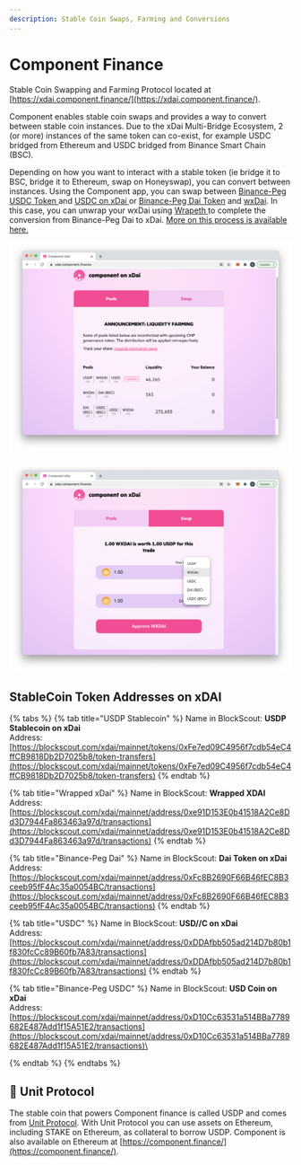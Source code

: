 ```yaml
---
description: Stable Coin Swaps, Farming and Conversions
---
```


# Component Finance

Stable Coin Swapping and Farming Protocol located at [https://xdai.component.finance/](https://xdai.component.finance/). &#x20;

Component enables stable coin swaps and provides a way to convert between stable coin instances. Due to the xDai Multi-Bridge Ecosystem, 2 (or more) instances of the same token can co-exist, for example USDC bridged from Ethereum and USDC bridged from Binance Smart Chain (BSC).

Depending on how you want to interact with a stable token (ie bridge it to BSC, bridge it to Ethereum, swap on Honeyswap), you can convert between instances. Using the Component app, you can swap between [Binance-Peg USDC Token ](https://blockscout.com/xdai/mainnet/tokens/0xD10Cc63531a514BBa7789682E487Add1f15A51E2/token-transfers)and [USDC on xDai ](https://blockscout.com/xdai/mainnet/tokens/0xDDAfbb505ad214D7b80b1f830fcCc89B60fb7A83/token-transfers)or  [Binance-Peg Dai Token](https://bscscan.com/token/0x1af3f329e8be154074d8769d1ffa4ee058b1dbc3) and [wxDai](https://blockscout.com/xdai/mainnet/tokens/0xe91D153E0b41518A2Ce8Dd3D7944Fa863463a97d/token-transfers). In this case, you can unwrap your wxDai using [Wrapeth ](https://wrapeth.com/)to complete the conversion from Binance-Peg Dai to xDai. [More on this process is available here.](../../for-users/bridges/omnibridge/binance-smart-chain-omnibridge/dai-token-on-xdai-bsc.md)

![Component Stable Coin Pools on xDai](<../../.gitbook/assets/Component Pools.png>)

![Swap between stable coin instances](../../.gitbook/assets/component-swap.png)

## StableCoin Token Addresses on xDAI

{% tabs %}
{% tab title="USDP Stablecoin" %}
Name in BlockScout: **USDP Stablecoin on xDai**\
Address: [https://blockscout.com/xdai/mainnet/tokens/0xFe7ed09C4956f7cdb54eC4ffCB9818Db2D7025b8/token-transfers](https://blockscout.com/xdai/mainnet/tokens/0xFe7ed09C4956f7cdb54eC4ffCB9818Db2D7025b8/token-transfers)
{% endtab %}

{% tab title="Wrapped xDai" %}
Name in BlockScout: **Wrapped XDAI**\
Address: [https://blockscout.com/xdai/mainnet/address/0xe91D153E0b41518A2Ce8Dd3D7944Fa863463a97d/transactions](https://blockscout.com/xdai/mainnet/address/0xe91D153E0b41518A2Ce8Dd3D7944Fa863463a97d/transactions)
{% endtab %}

{% tab title="Binance-Peg Dai" %}
Name in BlockScout: **Dai Token on xDai**\
Address: [https://blockscout.com/xdai/mainnet/address/0xFc8B2690F66B46fEC8B3ceeb95fF4Ac35a0054BC/transactions](https://blockscout.com/xdai/mainnet/address/0xFc8B2690F66B46fEC8B3ceeb95fF4Ac35a0054BC/transactions)
{% endtab %}

{% tab title="USDC" %}
Name in BlockScout: **USD//C on xDai**\
Address: [https://blockscout.com/xdai/mainnet/address/0xDDAfbb505ad214D7b80b1f830fcCc89B60fb7A83/transactions](https://blockscout.com/xdai/mainnet/address/0xDDAfbb505ad214D7b80b1f830fcCc89B60fb7A83/transactions)
{% endtab %}

{% tab title="Binance-Peg USDC" %}
Name in BlockScout: **USD Coin on xDai**\
Address:  [https://blockscout.com/xdai/mainnet/address/0xD10Cc63531a514BBa7789682E487Add1f15A51E2/transactions](https://blockscout.com/xdai/mainnet/address/0xD10Cc63531a514BBa7789682E487Add1f15A51E2/transactions)\

{% endtab %}
{% endtabs %}

## :duck: Unit Protocol

The stable coin that powers Component finance is called USDP and comes from [Unit Protocol](https://unit.xyz/). With Unit Protocol you can use assets on Ethereum, including STAKE on Ethereum,  as collateral to borrow USDP.  Component is also available on Ethereum at [https://component.finance/](https://component.finance/).
